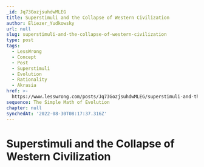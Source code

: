 ```yaml
---
_id: Jq73GozjsuhdwMLEG
title: Superstimuli and the Collapse of Western Civilization
author: Eliezer_Yudkowsky
url: null
slug: superstimuli-and-the-collapse-of-western-civilization
type: post
tags:
  - LessWrong
  - Concept
  - Post
  - Superstimuli
  - Evolution
  - Rationality
  - Akrasia
href: >-
  https://www.lesswrong.com/posts/Jq73GozjsuhdwMLEG/superstimuli-and-the-collapse-of-western-civilization
sequence: The Simple Math of Evolution
chapter: null
synchedAt: '2022-08-30T08:17:37.316Z'
---
```

# Superstimuli and the Collapse of Western Civilization

